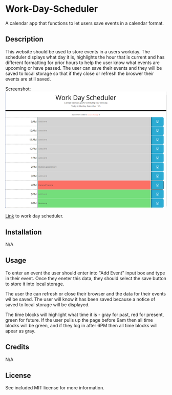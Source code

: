 # Work-Day-Scheduler
A calendar app that functions to let users save events in a calendar format.

## Description

This website should be used to store events in a users workday. The scheduler displays what day it is, highlights the hour that is current and has different formatting for prior hours to help the user know what events are upcoming or have passed. The user can save their events and they will be saved to local storage so that if they close or refresh the broswer their events are still saved. 

Screenshot:
![Alt text](./Assets/screenshot.png?raw=true "Screen Shot of Webpage")

[Link][1] to work day scheduler.

[1]: https://nikinak.github.io/Work-Day-Scheduler/ "Link"

## Installation

N/A

## Usage
To enter an event the user should enter into "Add Event" input box and type in their event. Once they eneter this data, they should select the save button to store it into local storage. 

The user the can refresh or close their browser and the data for their events wil be saved. The user will know it has been saved because a notice of saved to local storage will be displayed.

The time blocks will highlight what time it is - gray for past, red for present, green for future. If the user pulls up the page before 9am then all time blocks will be green, and if they log in after 6PM then all time blocks will apear as gray.


## Credits
N/A

## License
See included MIT license for more information.